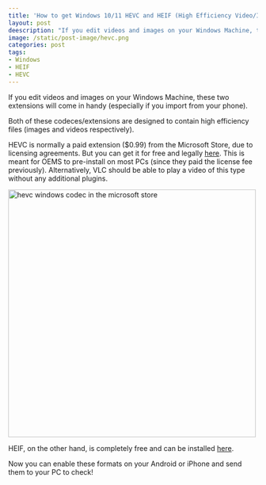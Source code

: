 ```yaml
---
title: 'How to get Windows 10/11 HEVC and HEIF (High Efficiency Video/Image) extensions for free'
layout: post
deescription: "If you edit videos and images on your Windows Machine, these two extensions will come in handy (especially if you import from your phone)."
image: /static/post-image/hevc.png
categories: post
tags:
- Windows
- HEIF
- HEVC
---
```


If you edit videos and images on your Windows Machine, these two extensions will come in handy (especially if you import from your phone). 

Both of these codeces/extensions are designed to contain high efficiency files (images and videos respectively). 

HEVC is normally a paid extension ($0.99) from the Microsoft Store, due to licensing agreements. But you can get it for free and legally [here](https://apps.microsoft.com/store/detail/hevc-video-extensions-from-device-manufacturer/9N4WGH0Z6VHQ). This is meant for OEMS to pre-install on most PCs (since they paid the license fee previously).
Alternatively, VLC should be able to play a video of this type without any additional plugins. 

<img src="{{ site.url }}{{ page.image }}" alt="hevc windows codec in the microsoft store" width="500" />

<!-- class="pull-right" -->


HEIF, on the other hand, is completely free and can be installed [here](https://apps.microsoft.com/store/detail/heif-image-extensions/9PMMSR1CGPWG).

Now you can enable these formats on your Android or iPhone and send them to your PC to check! 

